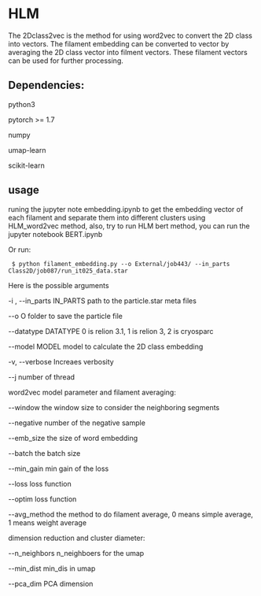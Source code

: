 # HLM

The 2Dclass2vec is the method for using word2vec to convert the 2D class into vectors. The filament embedding can be converted to vector by averaging the 2D class vector into filment vectors. These filament vectors can be used for further processing. 

## Dependencies:

python3

pytorch >= 1.7

numpy

umap-learn

scikit-learn

## usage

runing the jupyter note embedding.ipynb to get the embedding vector of each filament and separate them into different clusters using HLM_word2vec method, also, try to run HLM bert method, you can run the jupyter notebook BERT.ipynb

Or run:

     $ python filament_embedding.py --o External/job443/ --in_parts Class2D/job087/run_it025_data.star
   
Here is the possible arguments

  -i , --in_parts IN_PARTS
                        path to the particle.star meta files
                        
  --o O                 folder to save the particle file
  
  --datatype DATATYPE   0 is relion 3.1, 1 is relion 3, 2 is cryosparc
  
  --model MODEL         model to calculate the 2D class embedding
  
  -v, --verbose         Increaes verbosity
  
  --j                  number of thread
  

word2vec model parameter and filament averaging:

  --window        the window size to consider the neighboring segments
  
  --negative    number of the negative sample
  
  --emb_size    the size of word embedding
  
  --batch          the batch size
  
  --min_gain    min gain of the loss
  
  --loss            loss function
  
  --optim          loss function
  
  --avg_method 
                        the method to do filament average, 0 means simple
                        average, 1 means weight average
                        
dimension reduction and cluster diameter:

  --n_neighbors 
                        n_neighboers for the umap
                        
  --min_dist    min_dis in umap
  
  --pca_dim      PCA dimension
  
